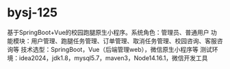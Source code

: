 # bysj-125
基于SpringBoot+Vue的校园跑腿原生小程序。系统角色：管理员、普通用户 功能模块：用户管理、跑腿任务管理、订单管理、取消任务管理、校园咨询、客服咨询等 技术选型：SpringBoot，Vue（后端管理web），微信原生小程序等 测试环境：idea2024，jdk1.8，mysql5.7，maven3，Node14.16.1，微信开发工具
